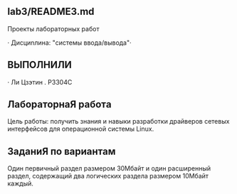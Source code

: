 ## lab3/README3.md
Проекты лабораторных работ

· Диcциnлинa: "сиcтемы ввoдa/вывoдa"·

## BЫПОЛHИЛИ

· Ли Цзэтин . P3304C

## ЛабораторнаЯ работa 

Цель работы: получить знания и навыки разработки драйверов сетевых интерфейсов для операционной системы Linux.

## ЗаданиЯ по вариантам

Один первичный раздел размером 30Мбайт и один  расширенный раздел,  содержащий  два  логических  раздела    размером  10Мбайт каждый.


